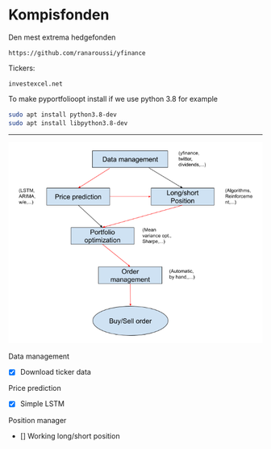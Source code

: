 # Kompisfonden

Den mest extrema hedgefonden

```
https://github.com/ranaroussi/yfinance
```

Tickers:
 ```
 investexcel.net
 ```


 To make pyportfolioopt install if we use python 3.8 for example
 ```bash
sudo apt install python3.8-dev
sudo apt install libpython3.8-dev
 ```

------------------------------------------------------------------------
![Pipeline](Pipline_kompisfond_v1.png)

Data management
- [x] Download ticker data

Price prediction
- [x] Simple LSTM

Position manager
- [] Working long/short position 
